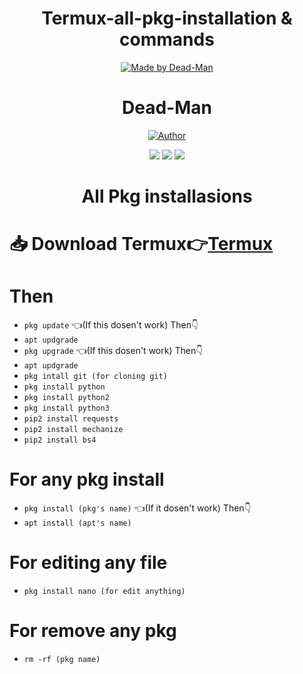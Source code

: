 <h1 align="center">Termux-all-pkg-installation & commands</h1><p align="center">
<p align="center">
<a href="#"><img title="Made by Dead-Man" src="https://img.shields.io/badge/MADE%20in-Bangladesh-green?colorA=%23ff0000&colorB=%23017e40&style=for-the-badge"></a>
</p>
<h1 align="center">Dead-Man</h1><p align="center">
<p align="center"><a href="https://github.com/Deadman247"><img title="Author" src="https://img.shields.io/badge/Author-Dead--Man-red.svg?style=for-the-badge&logo=github"></a>
<p align="center">

  <img src="https://img.shields.io/github/stars/Deadman247/Termux-all-pkg-installation?style=for-the-badge">
  <img src="https://img.shields.io/github/issues/Deadman247/Termux-all-pkg-installation?color=red&style=for-the-badge">
  <img src="https://img.shields.io/github/forks/Deadman/Termux-all-pkg-installation?color=teal&style=for-the-badge">
</p>
<h1 align="center">All Pkg installasions</h1><p align="center">

# 📥 Download Termux👉<a href="https://play.google.com/store/apps/details?id=com.termux&hl=en">Termux</a>

# Then
- `pkg update` 
👈(If this dosen't work) Then👇
- `apt updgrade`
- `pkg upgrade`
👈(If this dosen't work) Then👇
- `apt updgrade`
- `pkg intall git (for cloning git)`
- `pkg install python`
- `pkg install python2`
- `pkg install python3`
- `pip2 install requests`
- `pip2 install mechanize`
- `pip2 install bs4`

# For any pkg install
- `pkg install (pkg's name)`
👈(If it dosen't work) Then👇
- `apt install (apt's name)`

# For editing any file 
- `pkg install nano (for edit anything)`

# For remove any pkg
- `rm -rf (pkg name)`
